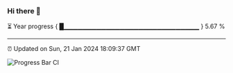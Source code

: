 ### Hi there 👋

⏳ Year progress { █▁▁▁▁▁▁▁▁▁▁▁▁▁▁▁▁▁▁▁▁▁▁▁▁▁▁▁▁▁ } 5.67 %

---

⏰ Updated on Sun, 21 Jan 2024 18:09:37 GMT

![Progress Bar CI](https://github.com/Shyam-Makwana/GitHub-Actions-Demo/workflows/Progress%20Bar%20CI/badge.svg)
